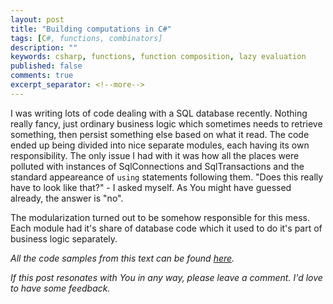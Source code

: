 ```yaml
---
layout: post
title: "Building computations in C#"
tags: [C#, functions, combinators]
description: ""
keywords: csharp, functions, function composition, lazy evaluation
published: false
comments: true
excerpt_separator: <!--more-->
---
```

I was writing lots of code dealing with a SQL database recently. Nothing really fancy, just ordinary business logic which sometimes needs to retrieve something, then persist something else based on what it read. The code ended up being divided into nice separate modules, each having its own responsibility.
The only issue I had with it was how all the places were polluted with instances of SqlConnections and SqlTransactions and the standard appeareance of `using` statements following them. "Does this really have to look like that?" - I asked myself. As You might have guessed already, the answer is "no". 
<!--more-->
The modularization turned out to be somehow responsible for this mess. Each module had it's share of database code which it used to do it's part of business logic separately. 


*All the code samples from this text can be found [here](https://github.com/blainne/blainne.github.io/blob/master/code_samples/building_computations.cs).*



*If this post resonates with You in any way, please leave a comment. I'd love to have some feedback.*